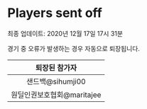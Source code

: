 # Players sent off
최종 업데이트: 2020년 12월 17일 17시 31분


경기 중 오류가 발생하는 경우 자동으로 퇴장됩니다.


| 퇴장된 참가자 |
|:---:|
| 샌드백@sihumji00 |
| 원딜인권보호협회@maritajee |